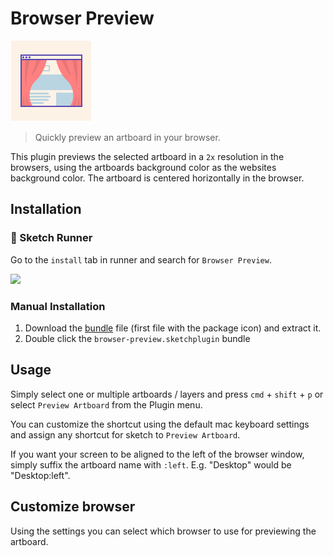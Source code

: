 # Browser Preview
![Browser Preview](assets/browser-preview.png)

> Quickly preview an artboard in your browser.

This plugin previews the selected artboard in a `2x` resolution in the browsers, using the artboards background color as the websites background color. The artboard is centered horizontally in the browser.

## Installation

### 🏃 Sketch Runner
Go to the `install` tab in runner and search for `Browser Preview`.

<a href="http://bit.ly/SketchRunnerWebsite">
   <img src="http://bit.ly/RunnerBadgeBlue">
</a>

### Manual Installation
1. Download the [bundle](https://github.com/lukasoppermann/browser-preview/releases/latest) file (first file with the package icon) and extract it.
2. Double click the `browser-preview.sketchplugin` bundle

## Usage
Simply select one or multiple artboards / layers and press `cmd` + `shift` + `p` or select `Preview Artboard` from the Plugin menu.

You can customize the shortcut using the default mac keyboard settings and assign any shortcut for sketch to `Preview Artboard`.

If you want your screen to be aligned to the left of the browser window, simply suffix the artboard name with `:left`. E.g. "Desktop" would be "Desktop:left".

## Customize browser
Using the settings you can select which browser to use for previewing the artboard.
